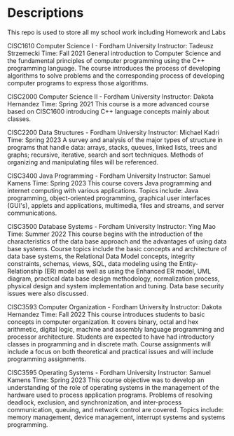 # Descriptions
This repo is used to store all my school work including Homework and Labs

CISC1610 Computer Science I - Fordham University
Instructor: Tadeusz Strzemecki Time: Fall 2021
General introduction to Computer Science and the fundamental principles of computer programming using the C++ programming language. The course introduces the process of developing algorithms to solve problems and the corresponding process of developing computer programs to express those algorithms.

CISC2000 Computer Science II - Fordham University
Instructor: Dakota Hernandez
Time: Spring 2021
This course is a more advanced course based on CISC1600 introducing C++ language concepts mainly about classes.

CISC2200 Data Structures - Fordham University
Instructor: Michael Kadri
Time: Spring 2023
A survey and analysis of the major types of structure in programs that handle data: arrays, stacks, queues, linked lists, trees and graphs; recursive, iterative, search and sort techniques.  Methods of organizing and manipulating files will be referenced. 


CISC3400 Java Programming - Fordham University
Instructor: Samuel Kamens
Time: Spring 2023
This course covers Java programming and internet computing with various applications.  Topics include: Java programming, object-oriented programming, graphical user interfaces (GUI's), applets and applications, multimedia, files and streams, and server communications. 


CISC3500 Database Systems - Fordham University
Instructor: Ying Mao
Time: Summer 2022
This course begins with the introduction of the characteristics of the data base approach and the advantages of using data base systems.  Course topics include the basic concepts and architecture of data base systems, the Relational Data Model concepts, integrity constraints, schemas, views, SQL, data modeling using the Entity-Relationship (ER) model as well as using the Enhanced ER model, UML diagram, practical data base design methodology, normalization process, physical design and system implementation and tuning. Data base security issues were also discussed.

CISC3593 Computer Organization - Fordham University
Instructor: Dakota Hernandez
Time: Fall 2022
This course introduces students to basic concepts in computer organization. It covers binary, octal and hex arithmetic, digital logic, machine and assembly language programming and processor architecture. Students are expected to have had introductory classes in programming and in discrete math. Course assignments will include a focus on both theoretical and practical issues and will include programming assignments.


CISC3595 Operating Systems - Fordham University
Instructor: Samuel Kamens
Time: Spring 2023
This course objective was to develop an understanding of the role of operating systems in the management of the hardware used to process application programs. Problems of resolving deadlock, exclusion, and synchronization, and inter-process communication, queuing, and network control are covered. Topics include: memory management, device management, interrupt systems and systems programming.


